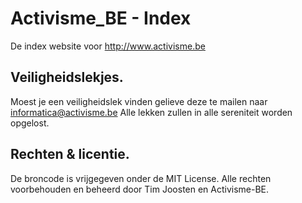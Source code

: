 # Activisme_BE - Index 

De index website voor http://www.activisme.be

## Veiligheidslekjes. 

Moest je een veiligheidslek vinden gelieve deze te mailen naar informatica@activisme.be 
Alle lekken zullen in alle sereniteit worden opgelost. 

## Rechten & licentie.

De broncode is vrijgegeven onder de MIT License. Alle rechten voorbehouden en beheerd door Tim Joosten 
en Activisme-BE.
